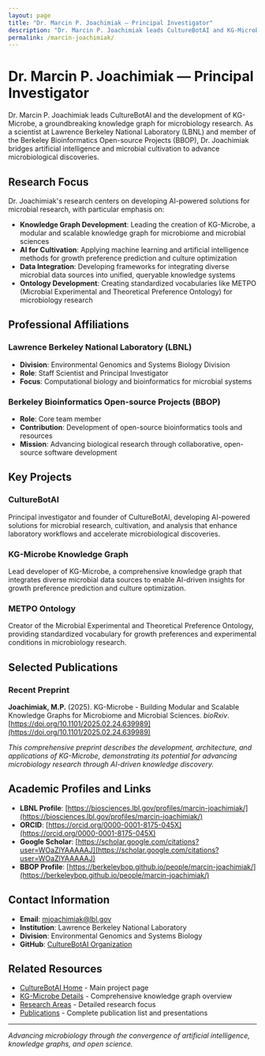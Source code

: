 ```yaml
---
layout: page
title: "Dr. Marcin P. Joachimiak — Principal Investigator"
description: "Dr. Marcin P. Joachimiak leads CultureBotAI and KG-Microbe development at Lawrence Berkeley National Laboratory (LBNL) as part of the Berkeley Bioinformatics Open-source Projects (BBOP)."
permalink: /marcin-joachimiak/
---
```


# Dr. Marcin P. Joachimiak — Principal Investigator

Dr. Marcin P. Joachimiak leads CultureBotAI and the development of KG-Microbe, a groundbreaking knowledge graph for microbiology research. As a scientist at Lawrence Berkeley National Laboratory (LBNL) and member of the Berkeley Bioinformatics Open-source Projects (BBOP), Dr. Joachimiak bridges artificial intelligence and microbial cultivation to advance microbiological discoveries.

## Research Focus

Dr. Joachimiak's research centers on developing AI-powered solutions for microbial research, with particular emphasis on:

- **Knowledge Graph Development**: Leading the creation of KG-Microbe, a modular and scalable knowledge graph for microbiome and microbial sciences
- **AI for Cultivation**: Applying machine learning and artificial intelligence methods for growth preference prediction and culture optimization
- **Data Integration**: Developing frameworks for integrating diverse microbial data sources into unified, queryable knowledge systems
- **Ontology Development**: Creating standardized vocabularies like METPO (Microbial Experimental and Theoretical Preference Ontology) for microbiology research

## Professional Affiliations

### Lawrence Berkeley National Laboratory (LBNL)
- **Division**: Environmental Genomics and Systems Biology Division
- **Role**: Staff Scientist and Principal Investigator
- **Focus**: Computational biology and bioinformatics for microbial systems

### Berkeley Bioinformatics Open-source Projects (BBOP)
- **Role**: Core team member
- **Contribution**: Development of open-source bioinformatics tools and resources
- **Mission**: Advancing biological research through collaborative, open-source software development

## Key Projects

### CultureBotAI
Principal investigator and founder of CultureBotAI, developing AI-powered solutions for microbial research, cultivation, and analysis that enhance laboratory workflows and accelerate microbiological discoveries.

### KG-Microbe Knowledge Graph
Lead developer of KG-Microbe, a comprehensive knowledge graph that integrates diverse microbial data sources to enable AI-driven insights for growth preference prediction and culture optimization.

### METPO Ontology
Creator of the Microbial Experimental and Theoretical Preference Ontology, providing standardized vocabulary for growth preferences and experimental conditions in microbiology research.

## Selected Publications

### Recent Preprint
**Joachimiak, M.P.** (2025). KG-Microbe - Building Modular and Scalable Knowledge Graphs for Microbiome and Microbial Sciences. *bioRxiv*. [https://doi.org/10.1101/2025.02.24.639989](https://doi.org/10.1101/2025.02.24.639989)

*This comprehensive preprint describes the development, architecture, and applications of KG-Microbe, demonstrating its potential for advancing microbiology research through AI-driven knowledge discovery.*

## Academic Profiles and Links

- **LBNL Profile**: [https://biosciences.lbl.gov/profiles/marcin-joachimiak/](https://biosciences.lbl.gov/profiles/marcin-joachimiak/)
- **ORCID**: [https://orcid.org/0000-0001-8175-045X](https://orcid.org/0000-0001-8175-045X)
- **Google Scholar**: [https://scholar.google.com/citations?user=WOaZlYAAAAAJ](https://scholar.google.com/citations?user=WOaZlYAAAAAJ)
- **BBOP Profile**: [https://berkeleybop.github.io/people/marcin-joachimiak/](https://berkeleybop.github.io/people/marcin-joachimiak/)

## Contact Information

- **Email**: mjoachimiak@lbl.gov
- **Institution**: Lawrence Berkeley National Laboratory
- **Division**: Environmental Genomics and Systems Biology
- **GitHub**: [CultureBotAI Organization](https://github.com/CultureBotAI)

## Related Resources

- [CultureBotAI Home](/) - Main project page
- [KG-Microbe Details](/kg-microbe/) - Comprehensive knowledge graph overview
- [Research Areas](/research/) - Detailed research focus
- [Publications](/publications/) - Complete publication list and presentations

---

*Advancing microbiology through the convergence of artificial intelligence, knowledge graphs, and open science.*